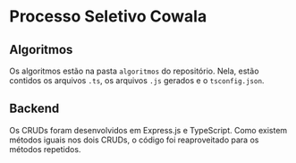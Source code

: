 # Processo Seletivo Cowala

## Algoritmos

Os algoritmos estão na pasta `algoritmos` do repositório. Nela, estão contidos os arquivos `.ts`, os arquivos `.js` gerados e o `tsconfig.json`.

## Backend

Os CRUDs foram desenvolvidos em Express.js e TypeScript. Como existem métodos iguais nos dois CRUDs, o código foi reaproveitado para os métodos repetidos.
